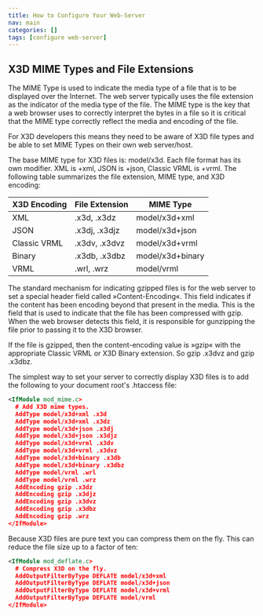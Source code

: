 ```yaml
---
title: How to Configure Your Web-Server
nav: main
categories: []
tags: [configure web-server]
---
```

## X3D MIME Types and File Extensions

The MIME Type is used to indicate the media type of a file that is to be displayed over the Internet. The web server typically uses the file extension as the indicator of the media type of the file. The MIME type is the key that a web browser uses to correctly interpret the bytes in a file so it is critical that the MIME type correctly reflect the media and encoding of the file.

For X3D developers this means they need to be aware of X3D file types and be able to set MIME Types on their own web server/host.

The base MIME type for X3D files is: model/x3d. Each file format has its own modifier. XML is +xml, JSON is +json, Classic VRML is +vrml. The following table summarizes the file extension, MIME type, and X3D encoding:

| X3D Encoding | File Extension | MIME Type        |
|--------------|----------------|------------------|
| XML          | .x3d, .x3dz    | model/x3d+xml    |
| JSON         | .x3dj, .x3djz  | model/x3d+json   |
| Classic VRML | .x3dv, .x3dvz  | model/x3d+vrml   |
| Binary       | .x3db, .x3dbz  | model/x3d+binary |
| VRML         | .wrl, .wrz     | model/vrml       |

The standard mechanism for indicating gzipped files is for the web server to set a special header field called »Content-Encoding«. This field indicates if the content has been encoding beyond that present in the media. This is the field that is used to indicate that the file has been compressed with gzip. When the web browser detects this field, it is responsible for gunzipping the file prior to passing it to the X3D browser.

If the file is gzipped, then the content-encoding value is »gzip« with the appropriate Classic VRML or X3D Binary extension. So gzip .x3dvz and gzip .x3dbz.

The simplest way to set your server to correctly display X3D files is to add the following to your document root's .htaccess file:

```xml
<IfModule mod_mime.c>
  # Add X3D mime types.
  AddType model/x3d+xml .x3d
  AddType model/x3d+xml .x3dz
  AddType model/x3d+json .x3dj
  AddType model/x3d+json .x3djz
  AddType model/x3d+vrml .x3dv
  AddType model/x3d+vrml .x3dvz
  AddType model/x3d+binary .x3db
  AddType model/x3d+binary .x3dbz
  AddType model/vrml .wrl
  AddType model/vrml .wrz
  AddEncoding gzip .x3dz
  AddEncoding gzip .x3djz
  AddEncoding gzip .x3dvz
  AddEncoding gzip .x3dbz
  AddEncoding gzip .wrz
</IfModule>
```

Because X3D files are pure text you can compress them on the fly. This can reduce the file size up to a factor of ten:

```xml
<IfModule mod_deflate.c>
  # Compress X3D on the fly.
  AddOutputFilterByType DEFLATE model/x3d+xml
  AddOutputFilterByType DEFLATE model/x3d+json
  AddOutputFilterByType DEFLATE model/x3d+vrml
  AddOutputFilterByType DEFLATE model/vrml
</IfModule>
```

